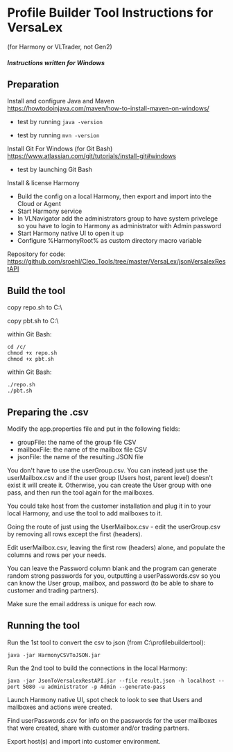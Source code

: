 # Profile Builder Tool Instructions for VersaLex 
(for Harmony or VLTrader, not Gen2)

##### Instructions written for Windows

## Preparation

Install and configure Java and Maven
https://howtodoinjava.com/maven/how-to-install-maven-on-windows/

- test by running `java -version`

- test by running `mvn -version`

Install Git For Windows (for Git Bash)
https://www.atlassian.com/git/tutorials/install-git#windows

- test by launching Git Bash

Install & license Harmony

- Build the config on a local Harmony, then export and import into the Cloud or Agent
- Start Harmony service
- In VLNavigator add the administrators group to have system privelege so you have to login to Harmony as administrator with Admin password
- Start Harmony native UI to open it up
- Configure %HarmonyRoot% as custom directory macro variable

Repository for code:
https://github.com/sroehl/Cleo_Tools/tree/master/VersaLex/jsonVersalexRestAPI

## Build the tool

copy repo.sh to C:\

copy pbt.sh to C:\

within Git Bash:
```
cd /c/
chmod +x repo.sh
chmod +x pbt.sh
```
within Git Bash:
```
./repo.sh
./pbt.sh
```


## Preparing the .csv

Modify the app.properties file and put in the following fields:
- groupFile: the name of the group file CSV
- mailboxFile: the name of the mailbox file CSV
- jsonFile: the name of the resulting JSON file

You don't have to use the userGroup.csv. You can instead just use the userMailbox.csv and if the user group (Users host, parent level) doesn't exist it will create it. Otherwise, you can create the User group with one pass, and then run the tool again for the mailboxes.

You could take host from the customer installation and plug it in to your local Harmony, and use the tool to add mailboxes to it.

Going the route of just using the UserMailbox.csv - edit the userGroup.csv by removing all rows except the first (headers).

Edit userMailbox.csv, leaving the first row (headers) alone, and populate the columns and rows per your needs.

You can leave the Password column blank and the program can generate random strong passwords for you, outputting a userPasswords.csv so you can know the User group, mailbox, and password (to be able to share to customer and trading partners).

Make sure the email address is unique for each row.

## Running the tool

Run the 1st tool to convert the csv to json (from C:\profilebuildertool\):

`java -jar HarmonyCSVToJSON.jar`

Run the 2nd tool to build the connections in the local Harmony:

`java -jar JsonToVersalexRestAPI.jar --file result.json -h localhost --port 5080 -u administrator -p Admin --generate-pass`

Launch Harmony native UI, spot check to look to see that Users and mailboxes and actions were created.

Find userPasswords.csv for info on the passwords for the user mailboxes that were created, share with customer and/or trading partners.

Export host(s) and import into customer environment.

